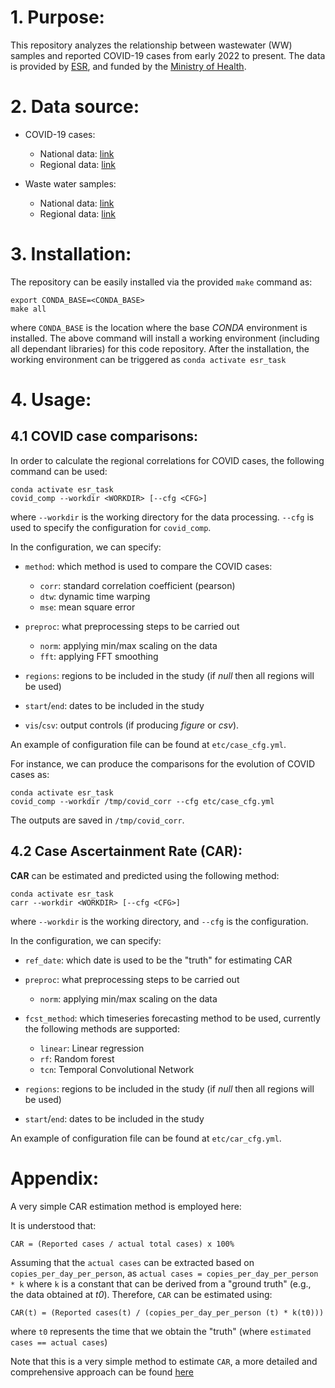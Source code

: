# 1. Purpose:

This repository analyzes the relationship between wastewater (WW) samples and reported COVID-19 cases from early 2022 to present. The data is provided by [ESR](https://github.com/ESR-NZ/covid_in_wastewater), and funded by the [Ministry of Health](https://www.health.govt.nz).

# 2. Data source:

- COVID-19 cases:
    - National data: [link](https://github.com/ESR-NZ/covid_in_wastewater/blob/main/data/cases_national.csv)
    - Regional data: [link](https://github.com/ESR-NZ/covid_in_wastewater/blob/main/data/cases_regional.csv)

- Waste water samples:
    - National data: [link](https://github.com/ESR-NZ/covid_in_wastewater/blob/main/data/ww_national.csv)
    - Regional data: [link](https://github.com/ESR-NZ/covid_in_wastewater/blob/main/data/ww_regional.csv)


# 3. Installation:

The repository can be easily installed via the provided `make` command as:

```
export CONDA_BASE=<CONDA_BASE>
make all
```
where `CONDA_BASE` is the location where the base _CONDA_ environment is installed. The above command will install a working environment (including all dependant libraries) for this code repository. After the installation, the working environment can be triggered as `conda activate esr_task`

# 4. Usage:

## 4.1 COVID case comparisons:

In order to calculate the regional correlations for COVID cases, the following command can be used:
```
conda activate esr_task
covid_comp --workdir <WORKDIR> [--cfg <CFG>]
```
where `--workdir` is the working directory for the data processing. `--cfg` is used to specify the configuration for `covid_comp`.

In the configuration, we can specify:

- `method`: which method is used to compare the COVID cases:
    - `corr`: standard correlation coefficient (pearson)
    - `dtw`: dynamic time warping
    - `mse`: mean square error

- `preproc`: what preprocessing steps to be carried out
  - `norm`: applying min/max scaling on the data
  - `fft`: applying FFT smoothing

- `regions`: regions to be included in the study (if _null_ then all regions will be used)

- `start`/`end`: dates to be included in the study

- `vis`/`csv`: output controls (if producing _figure_ or _csv_).

An example of configuration file can be found at `etc/case_cfg.yml`.


For instance, we can produce the comparisons for the evolution of COVID cases as:
```
conda activate esr_task
covid_comp --workdir /tmp/covid_corr --cfg etc/case_cfg.yml
```
The outputs are saved in `/tmp/covid_corr`.

## 4.2 Case Ascertainment Rate (CAR):

**CAR** can be estimated and predicted using the following method:
```
conda activate esr_task
carr --workdir <WORKDIR> [--cfg <CFG>]
```
where `--workdir` is the working directory, and `--cfg` is the configuration.

In the configuration, we can specify:

- `ref_date`: which date is used to be the "truth" for estimating CAR

- `preproc`: what preprocessing steps to be carried out
    - `norm`: applying min/max scaling on the data

- `fcst_method`: which timeseries forecasting method to be used, currently the following methods are supported:
    - `linear`: Linear regression
    - `rf`: Random forest
    - `tcn`: Temporal Convolutional Network

- `regions`: regions to be included in the study (if _null_ then all regions will be used)

- `start`/`end`: dates to be included in the study


An example of configuration file can be found at `etc/car_cfg.yml`.


# Appendix:

A very simple CAR estimation method is employed here:

It is understood that:
```
CAR = (Reported cases / actual total cases) x 100%
```

Assuming that the `actual cases` can be extracted based on `copies_per_day_per_person`, as `actual cases = copies_per_day_per_person * k` where `k` is a constant that can be derived from a "ground truth" (e.g., the data obtained at _t0_). Therefore, `CAR` can be estimated using:

```
CAR(t) = (Reported cases(t) / (copies_per_day_per_person (t) * k(t0)))
```
where `t0` represents the time that we obtain the "truth" (where `estimated cases == actual cases`)

Note that this is a very simple method to estimate `CAR`, a more detailed and comprehensive approach can be found [here](https://www.sciencedirect.com/science/article/pii/S0022519322003241)


